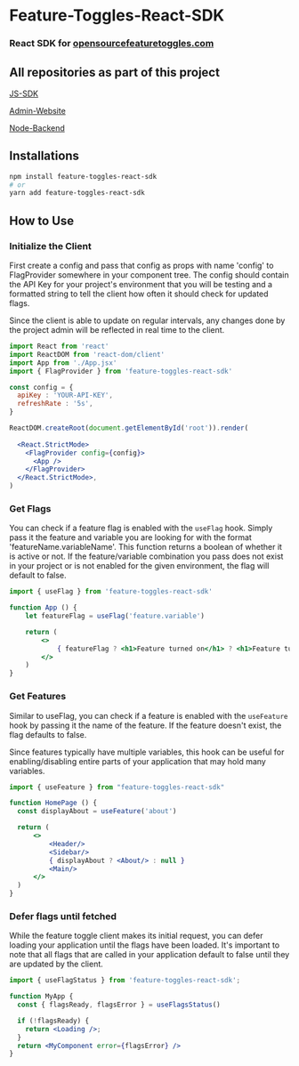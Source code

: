 # Feature-Toggles-React-SDK
### React SDK for [opensourcefeaturetoggles.com](https://opensourcefeaturetoggles.com)

## All repositories as part of this project

[JS-SDK](https://github.com/DONTSTOPLOVINGMEBABY/Feature-Flagging-Client-API)

[Admin-Website](https://github.com/DONTSTOPLOVINGMEBABY/Feature-Flagging-Admin-UI)

[Node-Backend](https://github.com/DONTSTOPLOVINGMEBABY/Feature-Flagging-Server)

## Installations

```bash
npm install feature-toggles-react-sdk
# or 
yarn add feature-toggles-react-sdk 
```

## How to Use 
### Initialize the Client

First create a config and pass that config as props with name 'config' to FlagProvider somewhere in your component tree. The config should contain the API Key for your project's environment that you will be testing and a formatted string to tell the client how often it should check for updated flags.

Since the client is able to update on regular intervals, any changes done by the project admin will be reflected in real time to the client. 

```jsx
import React from 'react'
import ReactDOM from 'react-dom/client'
import App from './App.jsx'
import { FlagProvider } from 'feature-toggles-react-sdk'

const config = {
  apiKey : 'YOUR-API-KEY', 
  refreshRate : '5s', 
}

ReactDOM.createRoot(document.getElementById('root')).render(
  
  <React.StrictMode>
    <FlagProvider config={config}>
      <App />
    </FlagProvider>
  </React.StrictMode>,
)
```

### Get Flags

You can check if a feature flag is enabled with the ```useFlag``` hook. Simply pass it the feature and variable you are looking for with the format 'featureName.variableName'. This function returns a boolean of whether it is active or not. If the feature/variable combination you pass does not exist in your project or is not enabled for the given environment, the flag will default to false. 

```jsx
import { useFlag } from 'feature-toggles-react-sdk'

function App () {
    let featureFlag = useFlag('feature.variable')

    return (
        <>
            { featureFlag ? <h1>Feature turned on</h1> ? <h1>Feature turned off</h1> }
        </>
    )
}
```

### Get Features

Similar to useFlag, you can check if a feature is enabled with the ```useFeature``` hook by passing it the name of the feature. If the feature doesn't exist, the flag defaults to false. 

Since features typically have multiple variables, this hook can be useful for enabling/disabling entire parts of your application that may hold many variables.

```jsx
import { useFeature } from "feature-toggles-react-sdk"

function HomePage () {
  const displayAbout = useFeature('about')

  return (
      <>
          <Header/>
          <Sidebar/>
          { displayAbout ? <About/> : null } 
          <Main/>
      </>
  )
}
```

### Defer flags until fetched 

While the feature toggle client makes its initial request, you can defer loading your application until the flags have been loaded. It's important to note that all 
flags that are called in your application default to false until they are updated by the client. 

```jsx
import { useFlagStatus } from 'feature-toggles-react-sdk';

function MyApp {
  const { flagsReady, flagsError } = useFlagsStatus()

  if (!flagsReady) {
    return <Loading />;
  }
  return <MyComponent error={flagsError} />
}
```
